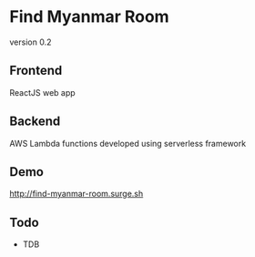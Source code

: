# Find Myanmar Room
version 0.2

## Frontend
ReactJS web app

## Backend
AWS Lambda functions developed using serverless framework

## Demo
http://find-myanmar-room.surge.sh

## Todo
- TDB